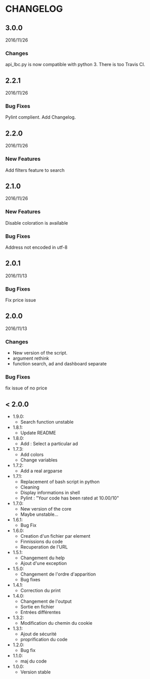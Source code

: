 CHANGELOG
=========

3.0.0
-----

2016/11/26

### Changes

api_lbc.py is now compatible with python 3. There is too Travis CI.


2.2.1
-----

2016/11/26

### Bug Fixes

Pylint complient. Add Changelog.


2.2.0
-----

2016/11/26

### New Features

Add filters feature to search


2.1.0
-----

2016/11/26

### New Features

Disable coloration is available

### Bug Fixes

Address not encoded in utf-8



2.0.1
-----

2016/11/13

### Bug Fixes

Fix price issue



2.0.0
-----

2016/11/13

### Changes

  * New version of the script.
  * argument rethink
  * function search, ad and dashboard separate

### Bug Fixes

fix issue of no price


< 2.0.0
-------

- 1.9.0:
  * Search function unstable
- 1.8.1:
  * Update README
- 1.8.0:
  * Add : Select a particular ad
- 1.7.3:
  * Add colors
  * Change variables
- 1.7.2:
  * Add a real argparse
- 1.7.1:
  * Replacement of bash script in python
  * Cleaning
  * Display informations in shell
  * Pylint : "Your code has been rated at 10.00/10"
- 1.7.0:
  * New version of the core
  * Maybe unstable...
- 1.6.1:
  * Bug Fix
- 1.6.0:
  * Creation d'un fichier par element
  * Finnissions du code
  * Recuperation de l'URL
- 1.5.1:
  * Changement du help
  * Ajout d'une exception
- 1.5.0:
  * Changement de l'ordre d'apparition
  * Bug fixes
- 1.4.1:
  * Correction du print
- 1.4.0:
  * Changement de l'output
  * Sortie en fichier
  * Entrées différentes
- 1.3.2:
  * Modification du chemin du cookie
- 1.3.1:
  * Ajout de sécurité
  * proprification du code
- 1.2.0:
  * Bug fix
- 1.1.0:
  * maj du code
- 1.0.0:
  * Version stable
